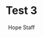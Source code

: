---
image: /assets/img/kl/kl_test_3.png
title: Test 3
number: 3
categories:
  - Meditations
  - Difficulty
  - Test
author: Hope Staff
notes: Test 3
embed: >-
  <iframe style="border-radius:12px" src="https://open.spotify.com/embed/episode/6gk7SfsaEyVcpTbGBCDU1L?utm_source=generator" width="100%" height="352" frameBorder="0" allowfullscreen="" allow="autoplay; clipboard-write; encrypted-media; fullscreen; picture-in-picture" loading="lazy"></iframe>
transcript: >-
  SOME LINES OF TEXT START HERE
---